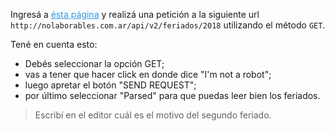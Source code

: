 Ingresá a <a style="color:#3498DB !important" title="" href="https://www.codepunker.com/tools/http-requests" target="_blank" data-original-title="">ésta página</a> y realizá una petición a la siguiente url `http://nolaborables.com.ar/api/v2/feriados/2018` utilizando el método `GET`.

Tené en cuenta esto:

* Debés seleccionar la opción GET;
* vas a tener que hacer click en donde dice "I'm not a robot";
* luego apretar el botón "SEND REQUEST";
* por último seleccionar "Parsed" para que puedas leer bien los feriados.

> Escribí en el editor cuál es el motivo del segundo feriado.

